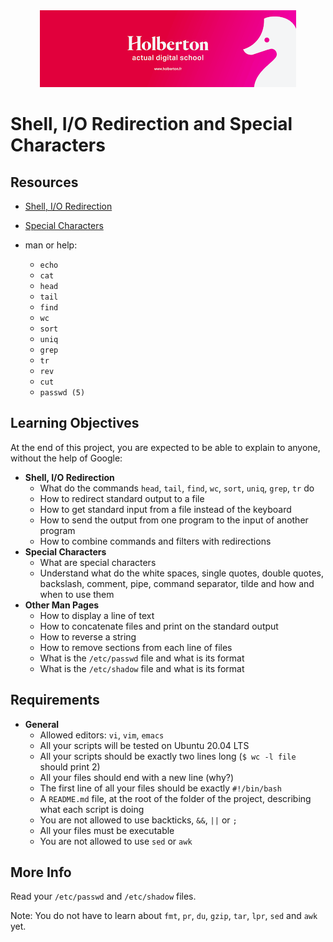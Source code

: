<div align="center"><img src="https://github.com/ksyv/holbertonschool-web_front_end/blob/main/baniere_holberton.png"></div>

# Shell, I/O Redirection and Special Characters

## Resources <a name="Resources"></a>

* [Shell, I/O Redirection](https://linuxcommand.org/lc3_lts0070.php)
* [Special Characters](https://mywiki.wooledge.org/BashGuide/SpecialCharacters)
  
* man or help:
    * `echo`
    * `cat`
    * `head`
    * `tail`
    * `find`
    * `wc`
    * `sort`
    * `uniq`
    * `grep`
    * `tr`
    * `rev`
    * `cut`
    * `passwd (5)`

## Learning Objectives <a name="Learning-Objectives"></a>

At the end of this project, you are expected to be able to explain to anyone, without the help of Google:

* **Shell, I/O Redirection**
    * What do the commands `head`, `tail`, `find`, `wc`, `sort`, `uniq`, `grep`, `tr` do
    * How to redirect standard output to a file
    * How to get standard input from a file instead of the keyboard
    * How to send the output from one program to the input of another program
    * How to combine commands and filters with redirections
* **Special Characters**
    * What are special characters
    * Understand what do the white spaces, single quotes, double quotes, backslash, comment, pipe, command separator, tilde and how and when to use them
* **Other Man Pages**
    * How to display a line of text
    * How to concatenate files and print on the standard output
    * How to reverse a string
    * How to remove sections from each line of files
    * What is the `/etc/passwd` file and what is its format
    * What is the `/etc/shadow` file and what is its format

## Requirements <a name="Requirements"></a>

* **General**
    * Allowed editors: `vi`, `vim`, `emacs`
    * All your scripts will be tested on Ubuntu 20.04 LTS
    * All your scripts should be exactly two lines long (`$ wc -l file` should print 2)
    * All your files should end with a new line (why?)
    * The first line of all your files should be exactly `#!/bin/bash`
    * A `README.md` file, at the root of the folder of the project, describing what each script is doing
    * You are not allowed to use backticks, `&&`, `||` or `;`
    * All your files must be executable
    * You are not allowed to use `sed` or `awk`

## More Info <a name="More-Info"></a>

Read your `/etc/passwd` and `/etc/shadow` files.

Note: You do not have to learn about `fmt`, `pr`, `du`, `gzip`, `tar`, `lpr`, `sed` and `awk` yet.
